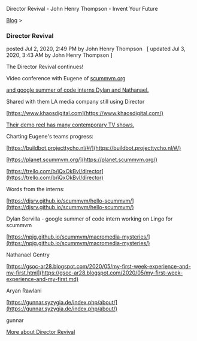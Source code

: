 Director Revival - John Henry Thompson - Invent Your Future   
    

[Blog](../z-blog-1.md)‎ > ‎

### Director Revival

posted Jul 2, 2020, 2:49 PM by John Henry Thompson   \[ updated Jul 3, 2020, 3:43 AM by John Henry Thompson \]

The Director Revival continues!

  

Video conference with Eugene of [scummvm.org](http://scummvm.org/) 

[and google summer of code interns Dylan and Nathanael.](https://www.youtube.com/watch?v=Pg9oYh8lArk)

  

Shared with them LA media company still using Director

[https://www.khaosdigital.com](https://www.khaosdigital.com/)

[Their demo reel has many contemporary TV shows.](https://player.vimeo.com/video/423416374?dnt=1&app_id=122963)

  

Charting Eugene's teams progress:

[https://buildbot.projecttycho.nl/#/](https://buildbot.projecttycho.nl/#/)

[https://planet.scummvm.org/](https://planet.scummvm.org/)

[https://trello.com/b/iQxOkBvI/director](https://trello.com/b/iQxOkBvI/director)

  

Words from the interns:

  

[https://djsrv.github.io/scummvm/hello-scummvm/](https://djsrv.github.io/scummvm/hello-scummvm/)

Dylan Servilla - google summer of code intern working on Lingo for scummvm

  

[https://npjg.github.io/scummvm/macromedia-mysteries/](https://npjg.github.io/scummvm/macromedia-mysteries/)

Nathanael Gentry

  

[https://gsoc-ar28.blogspot.com/2020/05/my-first-week-experience-and-my-first.html](https://gsoc-ar28.blogspot.com/2020/05/my-first-week-experience-and-my-first.md)

Aryan Rawlani

  

[https://gunnar.syzygia.de/index.php/about/](https://gunnar.syzygia.de/index.php/about/)

gunnar

  

[More about Director Revival](../4-history/artifacts.md)

  

